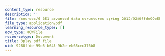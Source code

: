 ```yaml
---
content_type: resource
description: ''
file: /courses/6-851-advanced-data-structures-spring-2012/9280ffde99e5b6489b2eeb65cec376b8_3Y2weLDiUWw.pdf
file_type: application/pdf
learning_resource_types: []
ocw_type: OCWFile
resourcetype: Document
title: 3play pdf file
uid: 9280ffde-99e5-b648-9b2e-eb65cec376b8
---
```

